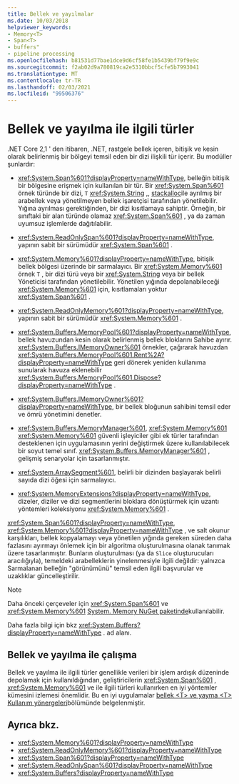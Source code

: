 ```yaml
---
title: Bellek ve yayılmalar
ms.date: 10/03/2018
helpviewer_keywords:
- Memory<T>
- Span<T>
- buffers"
- pipeline processing
ms.openlocfilehash: b81531d77bae1dce9d6cf58fe1b5439bf79f9e9c
ms.sourcegitcommit: f2ab02d9a780819ca2e5310bbcf5cfe5b7993041
ms.translationtype: MT
ms.contentlocale: tr-TR
ms.lasthandoff: 02/03/2021
ms.locfileid: "99506376"
---
```

# <a name="memory--and-span-related-types"></a>Bellek ve yayılma ile ilgili türler

.NET Core 2,1 ' den itibaren, .NET, rastgele bellek içeren, bitişik ve kesin olarak belirlenmiş bir bölgeyi temsil eden bir dizi ilişkili tür içerir. Bu modüller şunlardır:

- <xref:System.Span%601?displayProperty=nameWithType>, belleğin bitişik bir bölgesine erişmek için kullanılan bir tür. Bir <xref:System.Span%601> örnek türünde bir dizi, `T` <xref:System.String> ,, [stackalloc](../../csharp/language-reference/operators/stackalloc.md)ile ayrılmış bir arabellek veya yönetilmeyen bellek işaretçisi tarafından yönetilebilir. Yığına ayrılması gerektiğinden, bir dizi kısıtlamaya sahiptir. Örneğin, bir sınıftaki bir alan türünde olamaz <xref:System.Span%601> , ya da zaman uyumsuz işlemlerde dağıtılabilir.

- <xref:System.ReadOnlySpan%601?displayProperty=nameWithType>, yapının sabit bir sürümüdür <xref:System.Span%601> .

- <xref:System.Memory%601?displayProperty=nameWithType>, bitişik bellek bölgesi üzerinde bir sarmalayıcı. Bir <xref:System.Memory%601> örnek `T` , bir dizi türü veya bir <xref:System.String> veya bir bellek Yöneticisi tarafından yönetilebilir. Yönetilen yığında depolanabileceği <xref:System.Memory%601> için, kısıtlamaları yoktur <xref:System.Span%601> .

- <xref:System.ReadOnlyMemory%601?displayProperty=nameWithType>, yapının sabit bir sürümüdür <xref:System.Memory%601> .

- <xref:System.Buffers.MemoryPool%601?displayProperty=nameWithType>, bellek havuzundan kesin olarak belirlenmiş bellek bloklarını Sahibe ayırır. <xref:System.Buffers.IMemoryOwner%601> örnekler, çağırarak havuzdan <xref:System.Buffers.MemoryPool%601.Rent%2A?displayProperty=nameWithType> geri dönerek yeniden kullanıma sunularak havuza eklenebilir <xref:System.Buffers.MemoryPool%601.Dispose?displayProperty=nameWithType> .

- <xref:System.Buffers.IMemoryOwner%601?displayProperty=nameWithType>, bir bellek bloğunun sahibini temsil eder ve ömrü yönetimini denetler.

- <xref:System.Buffers.MemoryManager%601>, <xref:System.Memory%601> <xref:System.Memory%601> güvenli işleyiciler gibi ek türler tarafından desteklenen için uygulamasının yerini değiştirmek üzere kullanılabilecek bir soyut temel sınıf. <xref:System.Buffers.MemoryManager%601> , gelişmiş senaryolar için tasarlanmıştır.

- <xref:System.ArraySegment%601>, belirli bir dizinden başlayarak belirli sayıda dizi öğesi için sarmalayıcı.

- <xref:System.MemoryExtensions?displayProperty=nameWithType>, dizeler, diziler ve dizi segmentlerini bloklara dönüştürmek için uzantı yöntemleri koleksiyonu <xref:System.Memory%601> .

<xref:System.Span%601?displayProperty=nameWithType>, <xref:System.Memory%601?displayProperty=nameWithType> , ve salt okunur karşılıkları, bellek kopyalamayı veya yönetilen yığında gereken süreden daha fazlasını ayırmayı önlemek için bir algoritma oluşturulmasına olanak tanımak üzere tasarlanmıştır. Bunların oluşturulması (ya da `Slice` oluşturucuları aracılığıyla), temeldeki arabelleklerin yinelenmesiyle ilgili değildir: yalnızca Sarmalanan belleğin "görünümünü" temsil eden ilgili başvurular ve uzaklıklar güncelleştirilir.

> [!NOTE]
> Daha önceki çerçeveler için <xref:System.Span%601> ve <xref:System.Memory%601> [System. Memory NuGet paketinde](https://www.nuget.org/packages/System.Memory/)kullanılabilir.

Daha fazla bilgi için bkz <xref:System.Buffers?displayProperty=nameWithType> . ad alanı.

## <a name="working-with-memory-and-span"></a>Bellek ve yayılma ile çalışma

Bellek ve yayılma ile ilgili türler genellikle verileri bir işlem ardışık düzeninde depolamak için kullanıldığından, geliştiricilerin <xref:System.Span%601> , <xref:System.Memory%601> ve ile ilgili türleri kullanırken en iyi yöntemler kümesini izlemesi önemlidir. Bu en iyi uygulamalar [bellek \<T> ve yayma \<T> Kullanım yönergeleri](memory-t-usage-guidelines.md)bölümünde belgelenmiştir.

## <a name="see-also"></a>Ayrıca bkz.

- <xref:System.Memory%601?displayProperty=nameWithType>
- <xref:System.ReadOnlyMemory%601?displayProperty=nameWithType>
- <xref:System.Span%601?displayProperty=nameWithType>
- <xref:System.ReadOnlySpan%601?displayProperty=nameWithType>
- <xref:System.Buffers?displayProperty=nameWithType>
